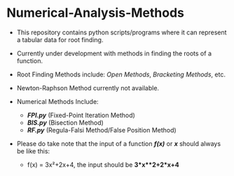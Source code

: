 # Numerical-Analysis-Methods
* This repository contains python scripts/programs where it can represent a tabular data for root finding.
* Currently under development with methods in finding the roots of a function.
* Root Finding Methods include: _Open Methods_, _Bracketing Methods_, etc.
* Newton-Raphson Method currently not available.

* Numerical Methods Include:
  * **_FPI.py_** (Fixed-Point Iteration Method)
  * **_BIS.py_** (Bisection Method)
  * **_RF.py_** (Regula-Falsi Method/False Position Method)

* Please do take note that the input of a function **_f(x)_** or **_x_** should always be like this:
  * f(x) = 3x²+2x+4, the input should be **3\*x\*\*2+2\*x+4**
